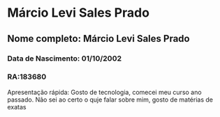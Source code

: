 # Márcio Levi Sales Prado

## Nome completo: Márcio Levi Sales Prado
### Data de Nascimento: 01/10/2002
### RA:183680

Apresentação rápida: Gosto de tecnologia, comecei meu curso ano passado. Não sei ao certo o quje falar sobre mim, gosto de matérias de exatas
